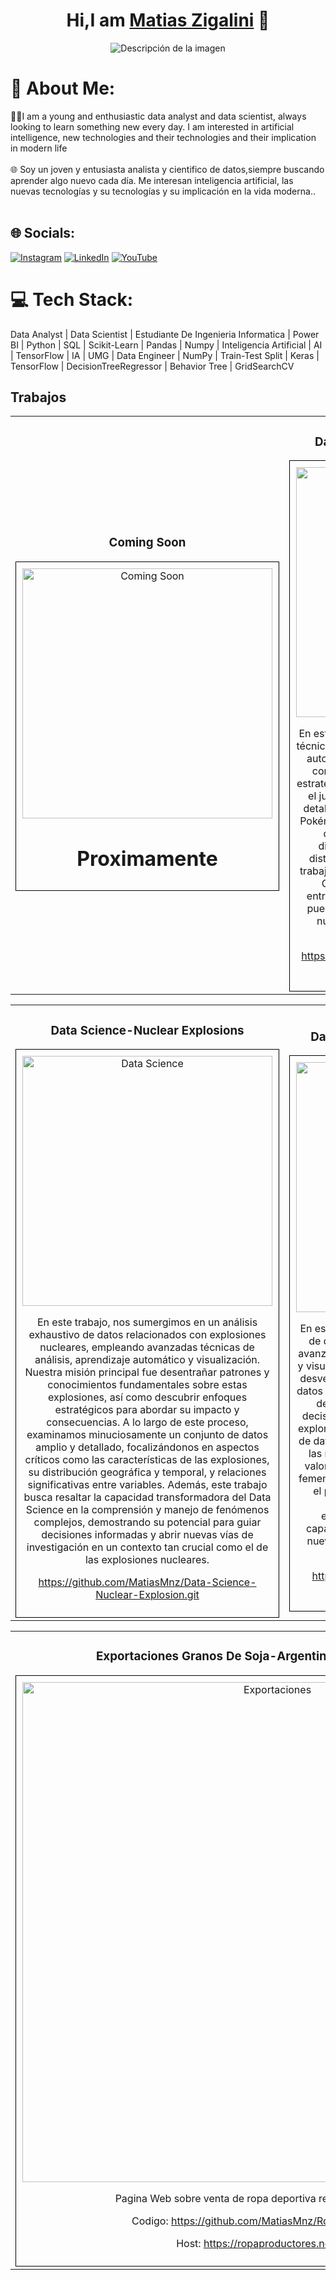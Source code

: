 <div align="center">
<h1 align="center">Hi,I am <a href="https://aristi.dev">Matias Zigalini</a> 👋</h1>
</div>

<p align="center">
  <img src="https://i.imgur.com/0fkKvcr.png" alt="Descripción de la imagen">
</p>

# 💫 About Me:
👨‍💻I am a young and enthusiastic data analyst and data scientist, always looking to learn something new every day. I am interested in artificial intelligence, new technologies and their technologies and their implication in modern life <br><br>🌐 Soy un joven y entusiasta analista y cientifico de datos,siempre buscando aprender algo nuevo cada día. Me interesan inteligencia artificial, las nuevas tecnologías y su tecnologías y su implicación en la vida moderna..<br><br>


## 🌐 Socials:
[![Instagram](https://img.shields.io/badge/Instagram-%23E4405F.svg?logo=Instagram&logoColor=white)](https://instagram.com/matyzigalini) [![LinkedIn](https://img.shields.io/badge/LinkedIn-%230077B5.svg?logo=linkedin&logoColor=white)](https://linkedin.com/in/matiaszigalini)  [![YouTube](https://img.shields.io/badge/YouTube-%23FF0000.svg?logo=YouTube&logoColor=white)](https://youtube.com/@https://www.youtube.com/channel/UCwxLzub9fLh6FW43DAsbDjg) 

# 💻 Tech Stack:
 Data Analyst | Data Scientist | Estudiante De Ingenieria Informatica | Power BI | Python | SQL | Scikit-Learn | Pandas | Numpy | Inteligencia Artificial | AI | TensorFlow | IA | UMG | Data Engineer | NumPy | Train-Test Split | Keras | TensorFlow | DecisionTreeRegressor | Behavior Tree | GridSearchCV
## Trabajos
<table>
  <tr>
    <td width="50%">
      <h3 align="center">Coming Soon</h3>
      <div align="center" style="border:1px solid black; padding:10px;">
        <a href="www.linkedin.com/in/matiaszigalini" target="_blank">
          <img src="https://i.imgur.com/AUPnUIm.png" width="400" alt="Coming Soon">
        </a>
        <h1>Proximamente</h1>
      </div>
    </td>
    <td width="50%">
      <h3 align="center">Data Science-VideoJuego-Pokemon</h3>
      <div align="center" style="border:1px solid black; padding:10px;">
        <a href="https://github.com/MatiasMnz/Trabajo-Completo-Data-Science-Videojuego.git" target="_blank">
          <img src="https://i.imgur.com/WNzCoNj.png" width="400" alt="Data Science">
        </a>
        <p>En este trabajo nuestro objetivo principal fue utilizar técnicas avanzadas de análisis de datos, aprendizaje automático y visualización para obtener valiosos conocimientos sobre los Pokémon y descubrir estrategias efectivas para vencer a los oponentes en el juego. A lo largo de este proceso, exploramos detalladamente un conjunto de datos completo de Pokémon, donde nos enfocamos en aspectos clave como las estadísticas de los Pokémon, su distribución, correlaciones y características distintivas. Una de las ideas adicionales de este trabajo es demostrar la potencia y versatilidad de la Ciencia de Datos aplicada a un entorno de entretenimiento, mostrando cómo esta disciplina puede llevarnos a superar obstáculos y alcanzar nuevas metas en cualquier ámbito de la vida moderna.</p>
        <p><a href="https://github.com/MatiasMnz/Trabajo-Completo-Data-Science-Videojuego.git">https://github.com/MatiasMnz/Trabajo-Completo-Data-Science-Videojuego.git</a></p>
      </div>
    </td>
  </tr>
</table>

<table>
  <tr>
    <td width="50%">
      <h3 align="center">Data Science-Nuclear Explosions</h3>
      <div align="center" style="border:1px solid black; padding:10px;">
        <a href="https://github.com/MatiasMnz/Data-Science-Nuclear-Explosion.git" target="_blank">
          <img src="https://i.imgur.com/2aRhBoF.png" width="400" alt="Data Science">
        </a>
        <p>En este trabajo, nos sumergimos en un análisis exhaustivo de datos relacionados con explosiones nucleares, empleando avanzadas técnicas de análisis, aprendizaje automático y visualización. Nuestra misión principal fue desentrañar patrones y conocimientos fundamentales sobre estas explosiones, así como descubrir enfoques estratégicos para abordar su impacto y consecuencias. A lo largo de este proceso, examinamos minuciosamente un conjunto de datos amplio y detallado, focalizándonos en aspectos críticos como las características de las explosiones, su distribución geográfica y temporal, y relaciones significativas entre variables. Además, este trabajo busca resaltar la capacidad transformadora del Data Science en la comprensión y manejo de fenómenos complejos, demostrando su potencial para guiar decisiones informadas y abrir nuevas vías de investigación en un contexto tan crucial como el de las explosiones nucleares.</p>
        <p><a href="https://github.com/MatiasMnz/Data-Science-Nuclear-Explosion.git">https://github.com/MatiasMnz/Data-Science-Nuclear-Explosion.git</a></p>
      </div>
    </td>
    <td width="50%">
      <h3 align="center">Data Science-Fortune 500 Companies</h3>
      <div align="center" style="border:1px solid black; padding:10px;">
        <a href="https://github.com/MatiasMnz/Data-Science-Fortune500Company.git" target="_blank">
          <img src="https://i.imgur.com/RwCU97j.png" width="400" alt="Data Science">
        </a>
        <p>En este trabajo, llevamos a cabo un análisis integral de datos empresariales utilizando metodologías avanzadas de Data Science, aprendizaje automático y visualización. Nuestro objetivo central consistió en desvelar patrones e ideas fundamentales dentro de datos financieros de empresas Fortune 500, además de idear enfoques estratégicos para orientar decisiones informadas. A lo largo de este proceso, exploramos a fondo un extenso y detallado conjunto de datos, focalizándonos en aspectos críticos como las relaciones entre los ingresos, beneficios y el valor de mercado, así como la influencia de CEOs femeninas en distintos sectores. Este trabajo resalta el poder transformador del Data Science en la comprensión y dirección de dinámicas empresariales complejas, evidenciando su capacidad para guiar estratégicamente y ofrecer nuevos horizontes de exploración en el contexto empresarial actual.</p>
        <p><a href="https://github.com/MatiasMnz/Data-Science-Fortune500Company.git">https://github.com/MatiasMnz/Data-Science-Fortune500Company.git</a></p>
      </div>
    </td>
  </tr>
</table>

<table>
  <tr>
    <td width="100%">
      <h3 align="center">Exportaciones Granos De Soja-Argentina, Uruguay, Paraguay</h3>
      <div align="center" style="border:1px solid black; padding:10px;">
        <a href="https://github.com/MatiasMnz/ExportacionesGranosDeSoja-AnalisisBI-Zigalini.git" target="_blank">
          <img src="https://i.imgur.com/B6sQaTC.png" width="800" alt="Exportaciones">
        </a>
        <p>Pagina Web sobre venta de ropa deportiva realizada en Html y Css</p>
        <p>Codigo: <a href="https://github.com/MatiasMnz/RopaProductores.git">https://github.com/MatiasMnz/RopaProductores.git</a></p>
        <p>Host: <a href="https://ropaproductores.netlify.app">https://ropaproductores.netlify.app</a></p>
      </div>
    </td>
  </tr>
</table>
